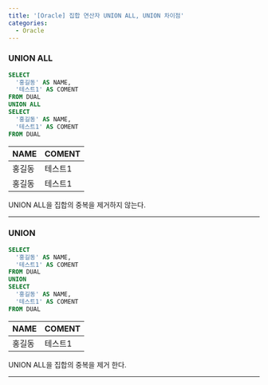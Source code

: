 ```yaml
---
title: '[Oracle] 집합 연산자 UNION ALL, UNION 차이점'
categories:
  - Oracle
---
```


### UNION ALL

```sql
SELECT
  '홍길동' AS NAME,
  '테스트1' AS COMENT
FROM DUAL
UNION ALL
SELECT
  '홍길동' AS NAME,
  '테스트1' AS COMENT
FROM DUAL

```

| NAME   | COMENT  |
| :----- | :------ |
| 홍길동 | 테스트1 |
| 홍길동 | 테스트1 |

UNION ALL을 집합의 중복을 제거하지 않는다.

---

### UNION

```sql
SELECT
  '홍길동' AS NAME,
  '테스트1' AS COMENT
FROM DUAL
UNION
SELECT
  '홍길동' AS NAME,
  '테스트1' AS COMENT
FROM DUAL

```

| NAME   | COMENT  |
| :----- | :------ |
| 홍길동 | 테스트1 |

UNION ALL을 집합의 중복을 제거 한다.

---
